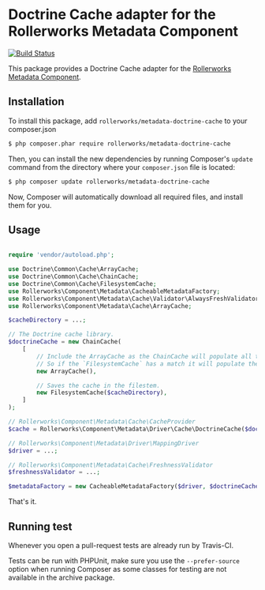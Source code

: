 ﻿Doctrine Cache adapter for the Rollerworks Metadata Component
=============================================================

[![Build Status](https://secure.travis-ci.org/rollerworks/%SKEL%.png?branch=master)](http://travis-ci.org/rollerworks/%SKEL%)

This package provides a Doctrine Cache adapter for the [Rollerworks Metadata Component][1].

## Installation

To install this package, add `rollerworks/metadata-doctrine-cache` to your composer.json

```bash
$ php composer.phar require rollerworks/metadata-doctrine-cache
```

Then, you can install the new dependencies by running Composer's `update`
command from the directory where your `composer.json` file is located:

```bash
$ php composer update rollerworks/metadata-doctrine-cache
```

Now, Composer will automatically download all required files, and install them
for you.

## Usage

```php

require 'vendor/autoload.php';

use Doctrine\Common\Cache\ArrayCache;
use Doctrine\Common\Cache\ChainCache;
use Doctrine\Common\Cache\FilesystemCache;
use Rollerworks\Component\Metadata\CacheableMetadataFactory;
use Rollerworks\Component\Metadata\Cache\Validator\AlwaysFreshValidator;
use Rollerworks\Component\Metadata\Cache\ArrayCache;

$cacheDirectory = ...;

// The Doctrine cache library.
$doctrineCache = new ChainCache(
    [
        // Include the ArrayCache as the ChainCache will populate all the previous cache layers.
        // So if the `FilesystemCache` has a match it will populate the faster ArrayCache.
        new ArrayCache(),

        // Saves the cache in the filestem.
        new FilesystemCache($cacheDirectory),
    ]
);

// Rollerworks\Component\Metadata\Cache\CacheProvider
$cache = Rollerworks\Component\Metadata\Driver\Cache\DoctrineCache($doctrineCache);

// Rollerworks\Component\Metadata\Driver\MappingDriver
$driver = ...;

// Rollerworks\Component\Metadata\Cache\FreshnessValidator
$freshnessValidator = ...;

$metadataFactory = new CacheableMetadataFactory($driver, $doctrineCache, $freshnessValidator);
```

That's it.

Running test
------------

Whenever you open a pull-request tests are already run by Travis-CI.

Tests can be run with PHPUnit, make sure you use the `--prefer-source`
option when running Composer as some classes for testing are not available
in the archive package.

[1]: https://github.com/rollerworks/rollerworks-metadata
